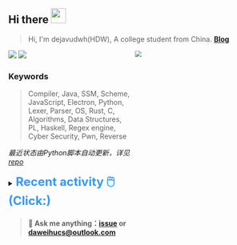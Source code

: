 ## Hi there <img src="https://raw.githubusercontent.com/MartinHeinz/MartinHeinz/master/wave.gif" width="30px">

> Hi, I'm dejavudwh(HDW), A college student from China. **[Blog](https://www.cnblogs.com/secoding)** 

![](https://komarev.com/ghpvc/?username=dejavudwh)
<img src="https://img.shields.io/badge/BLOG-dejavudwh-blue"><a href="https://www.cnblogs.com/secoding/"></a></img>
<img align="right" width="50%" src="https://github-readme-stats.vercel.app/api?username=dejavudwh&show_icons=true&theme=onedark&count_private=true" style="zoom: 80%;" /> 

### Keywords 

> Compiler, Java, SSM, Scheme, JavaScript, Electron, Python, Lexer, Parser, OS, Rust, C, Algorithms, Data Structures, PL, Haskell, Regex engine, Cyber Security, Pwn, Reverse

*最近状态由Python脚本自动更新，详见<a href="https://github.com/dejavudwh/dejavudwh"> repo</a>*

<details>

  <summary><font size="5.5" color="#3399FF"><b>Recent activity 🖱️(Click:)</b></font></summary>

  - <details open>

    <summary><font size="3.5" color="#3399FF"><b>Recent Post 🖱️</b></font></summary>
    <br>
    <table>
    <tr>
    <td>
    <!-- ZHIHUPOSTS:START --> 

    <!-- ZHIHUPOSTS:END -->
    </td>
    <td>
    <!-- GITHUB:START -->

    - [dejavudwh pushed to bsp-compilation-with-other-driver in dejavudwh/rt-thread](https://github.com/dejavudwh/rt-thread/compare/908c23ccf0...906ec781c0) - 2023-06-28T07:14:44Z
    - [dejavudwh commented on pull request RT-Thread/rt-thread#7738](https://github.com/RT-Thread/rt-thread/pull/7738) - 2023-06-27T10:59:38Z
    - [dejavudwh opened a pull request in RT-Thread/rt-thread](https://github.com/RT-Thread/rt-thread/pull/7738) - 2023-06-27T10:54:30Z
    - [dejavudwh pushed to bsp-compilation-with-other-driver in dejavudwh/rt-thread](https://github.com/dejavudwh/rt-thread/compare/4d7c82e72d...5a4dce76dd) - 2023-06-27T10:46:26Z
    - [dejavudwh pushed to bsp-compilation-with-other-driver in dejavudwh/rt-thread](https://github.com/dejavudwh/rt-thread/compare/90568e2d2d...4d7c82e72d) - 2023-06-27T10:34:58Z
    <!-- GITHUB:END -->
    </td>
    </tr>
    </table>
  </details>

</details>

> #### 💬 Ask me anything：[issue](https://github.com/dejavudwh/dejavudwh/issues) or [daweihucs@outlook.com](mailto:daweihucs@outlook.com)